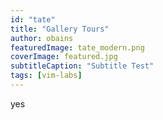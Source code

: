 ```yaml
---
id: "tate"
title: "Gallery Tours"
author: obains
featuredImage: tate_modern.png
coverImage: featured.jpg
subtitleCaption: "Subtitle Test"
tags: [vim-labs]
---
```

yes


